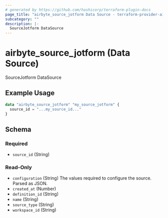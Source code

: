 ```yaml
---
# generated by https://github.com/hashicorp/terraform-plugin-docs
page_title: "airbyte_source_jotform Data Source - terraform-provider-airbyte"
subcategory: ""
description: |-
  SourceJotform DataSource
---
```


# airbyte_source_jotform (Data Source)

SourceJotform DataSource

## Example Usage

```terraform
data "airbyte_source_jotform" "my_source_jotform" {
  source_id = "...my_source_id..."
}
```

<!-- schema generated by tfplugindocs -->
## Schema

### Required

- `source_id` (String)

### Read-Only

- `configuration` (String) The values required to configure the source. Parsed as JSON.
- `created_at` (Number)
- `definition_id` (String)
- `name` (String)
- `source_type` (String)
- `workspace_id` (String)
